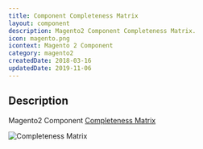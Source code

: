 ```yaml
---
title: Component Completeness Matrix
layout: component
description: Magento2 Component Completeness Matrix.
icon: magento.png
icontext: Magento 2 Component
category: magento2
createdDate: 2018-03-16
updatedDate: 2019-11-06
---
```


## Description

Magento2 Component [Completeness Matrix](https://docs.google.com/spreadsheets/d/1dysRw0FrJxF6FJr6syvk74ajBxfQRSYE8LFkvuaB5j4/edit#gid=0)

![Completeness Matrix](https://user-images.githubusercontent.com/16806832/75337701-25c18680-5896-11ea-9156-93767e043e78.png)

